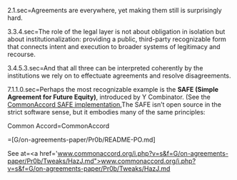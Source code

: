 2.1.sec=Agreements are everywhere, yet making them still is surprisingly hard.

3.3.4.sec=The role of the legal layer is not about obligation in isolation but about institutionalization: providing a public, third-party recognizable form that connects intent and execution to broader systems of legitimacy and recourse.

3.4.5.3.sec=And that all three can be interpreted coherently by the institutions we rely on to effectuate agreements and resolve disagreements.

7.1.1.0.sec=Perhaps the most recognizable example is the <b>SAFE (Simple Agreement for Future Equity)</b>, introduced by Y Combinator. (See the <a href="http://www.commonaccord.org/i.php?v=l&f=G/YCombinator-SAFE-2020/Demo/">CommonAccord SAFE implementation.</a>The SAFE isn’t open source in the strict software sense, but it embodies many of the same principles:

Common Accord=CommonAccord

=[G/on-agreements-paper/Pr0b/README-PO.md]

See at=<a href='www.commonaccord.org/i.php?v=s&f=G/on-agreements-paper/Pr0b/Tweaks/HazJ.md">www.commonaccord.org/i.php?v=s&f=G/on-agreements-paper/Pr0b/Tweaks/HazJ.md</a>

